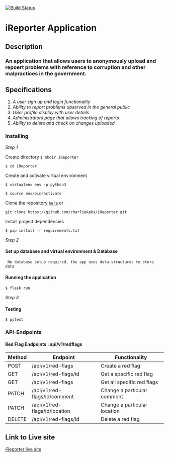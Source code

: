 [![Build Status](https://travis-ci.org/charliekaks/iReporter.svg?branch=develop)](https://travis-ci.org/charliekaks/iReporter)


# iReporter Application

## Description
### An application that allows users to anonymously upload and repoert problems with reference to corruption and other malpractices in the government. 

## Specifications
1. _A user sign up and login functionality_
2. _Ability to report problems observed in the general public_
3. _USer profile display with user details_
4. _Administrators page that allows tracking of reports_
5. _Ability to delete and check on changes uploaded_

### Installing

*Step 1*

Create directory
```$ mkdir iReporter```

```$ cd iReporter```

Create and activate virtual environment

```$ virtualenv env -p python3```


```$ source env/bin/activate ```

Clone the repository [```here```](https://github.com/charliekaks/iReporter.git) or 

``` git clone https://github.com/charliekaks/iReporter.git ```

Install project dependencies 


```$ pip install -r requirements.txt```


*Step 2* 

#### Set up database and virtual environment & Database 

``` No database setup required, the app uses data-structures to store data```


#### Running the application

```$ flask run``` 

*Step 3*

#### Testing

```$ pytest```

### API-Endpoints

#### Red Flag Endpoints : api/v1/redflags

Method | Endpoint | Functionality
--- | --- | ---
POST | /api/v1/red-flags | Create a red flag
GET | /api/v1/red-flags/id | Get a specific red flag
GET | /api/v1/red-flags | Get all specific red flags
PATCH| /api/v1/red-flags/id/comment | Change a particular comment
PATCH | /api/v1/red-flags/id/location | Change a particular location
DELETE | /api/v1/red-flags/id | Delete a red flag


## Link to Live site
[iReporter live site]()